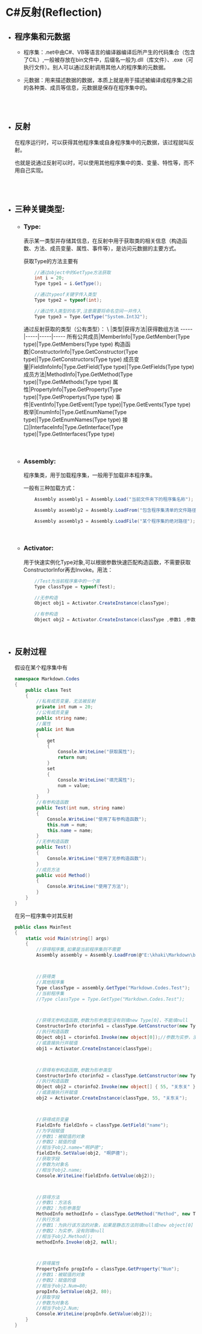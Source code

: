 # C#反射(Reflection)
* ## 程序集和元数据
  * 程序集：.net中由C#、VB等语言的编译器编译后所产生的代码集合（包含了CIL）,一般被存放在bin文件中，后缀名一般为.dll（库文件）、.exe（可执行文件）。别人可以通过反射调用其他人的程序集的元数据。
  * 元数据：用来描述数据的数据，本质上就是用于描述被编译成程序集之前的各种类、成员等信息，元数据是保存在程序集中的。

    </br>
    </br>

* ## 反射
  在程序运行时，可以获得其他程序集或自身程序集中的元数据，该过程就叫反射。

  也就是说通过反射可以时，可以使用其他程序集中的类、变量、特性等，而不用自己实现。

    </br>
    </br>

* ## 三种关键类型:
  * ### Type:
    表示某一类型并存储其信息，在反射中用于获取类的相关信息（构造函数、方法、成员变量、属性、事件等），是访问元数据的主要方式。

    获取Type的方法主要有
    ```C#
        //通过object中的GetType方法获取
        int i = 20;
        Type type1 = i.GetType();

        //通过typeof关键字传入类型
        Type type2 = typeof(int);

        //通过传入类型的名字,注意需要将命名空间一并传入
        Type type3 = Type.GetType("System.Int32");
    ```
    通过反射获取的类型（公有类型）：
    \ |类型|获得方法|获得数组方法
    -----|-----|-----|-----
    所有公共成员|MemberInfo|Type.GetMember(Type type)|Type.GetMembers(Type type)
    构造函数|ConstructorInfo|Type.GetConstructor(Type type)|Type.GetConstructors(Type type)
    成员变量|FieldInfoInfo|Type.GetField(Type type)|Type.GetFields(Type type)
    成员方法|MethodInfo|Type.GetMethod(Type type)|Type.GetMethods(Type type)
    属性|PropertyInfo|Type.GetProperty(Type type)|Type.GetPropertys(Type type)
    事件|EventInfo|Type.GetEvent(Type type)|Type.GetEvents(Type type)
    枚举|EnumInfo|Type.GetEnumName(Type type)|Type.GetEnumNames(Type type)
    接口|InterfaceInfo|Type.GetInterface(Type type)|Type.GetInterfaces(Type type)

    </br>

  * ### Assembly:
    程序集类，用于加载程序集，一般用于加载非本程序集。

    一般有三种加载方式：
    ```C#
        Assembly assembly1 = Assembly.Load("当前文件夹下的程序集名称");

        Assembly assembly2 = Assembly.LoadFrom("包含程序集清单的文件路径(一般是dll)");

        Assembly assembly3 = Assembly.LoadFile("某个程序集的绝对路径");
    ```

    </br>

  * ### Activator:
    用于快速实例化Type对象,可以根据参数快速匹配构造函数，不需要获取ConstructorInfor再去Invoke。用法：

    ```C#
        //Test为当前程序集中的一个类
        Type classType = typeof(Test);

        //无参构造
        Object obj1 = Activator.CreateInstance(classType);

        //有参构造
        Object obj2 = Activator.CreateInstance(classType ,参数1 ,参数2);
    ```

    </br>

* ## 反射过程

    假设在某个程序集中有

    ```C#
    namespace Markdown.Codes
    {
        public class Test
        {
            //私有成员变量，无法被反射
            private int num = 20;
            //公有成员变量
            public string name;
            //属性
            public int Num
            {
                get
                {
                    Console.WriteLine("获取属性");
                    return num;
                }
                set
                {
                    Console.WriteLine("填充属性");
                    num = value;
                }
            }
            //有参构造函数
            public Test(int num, string name)
            {
                Console.WriteLine("使用了有参构造函数");
                this.num = num;
                this.name = name;
            }
            //无参构造函数
            public Test()
            {
                Console.WriteLine("使用了无参构造函数");
            }
            //成员方法
            public void Method()
            {
                Console.WriteLine("使用了方法");
            }
        }
    }
    ```

    在另一程序集中对其反射
    ```c#
    public class MainTest
    {
        static void Main(string[] args)
        {
            //获得程序集,如果是当前程序集则不需要
            Assembly assembly = Assembly.LoadFrom(@"E:\khaki\Markdown\bin\Debug\net5.0\Markdown");



            //获得类
            //其他程序集
            Type classType = assembly.GetType("Markdown.Codes.Test");
            //当前程序集
            //Type classType = Type.GetType("Markdown.Codes.Test");



            //获得无参构造函数,参数为形参类型没有则填new Type[0]，不能填null
            ConstructorInfo ctorinfo1 = classType.GetConstructor(new Type[0]);
            //执行构造函数
            Object obj1 = ctorinfo1.Invoke(new object[0]);//参数为实参，没有填null或new object[0]
            //或直接执行并赋值
            obj1 = Activator.CreateInstance(classType);



            //获得有参构造函数,参数为形参类型
            ConstructorInfo ctorinfo2 = classType.GetConstructor(new Type[] { typeof(int), typeof(string) });
            //执行构造函数
            Object obj2 = ctorinfo2.Invoke(new object[] { 55, "关东关" });
            //或直接执行并赋值
            obj2 = Activator.CreateInstance(classType, 55, "关东关");



            //获得成员变量
            FieldInfo fieldInfo = classType.GetField("name");
            //为字段赋值
            //参数1：被赋值的对象
            //参数2：赋值的值
            //相当于obj2.name="啊萨德";
            fieldInfo.SetValue(obj2, "啊萨德");
            //获取字段
            //参数为对象名
            //相当于obj2.name;
            Console.WriteLine(fieldInfo.GetValue(obj2));



            //获得方法
            //参数1：方法名
            //参数2：为形参类型
            MethodInfo methodInfo = classType.GetMethod("Method", new Type[0]);
            //执行方法
            //参数1：为执行该方法的对象，如果是静态方法则填null或new object[0]
            //参数2：为实参，没有则填null
            //相当于obj2.Method();
            methodInfo.Invoke(obj2, null);



            //获得属性
            PropertyInfo propInfo = classType.GetProperty("Num");
            //参数1：被赋值的对象
            //参数2：赋值的值
            //相当于obj2.Num=80;
            propInfo.SetValue(obj2, 80);
            //获取字段
            //参数为对象名
            //相当于obj2.Num;
            Console.WriteLine(propInfo.GetValue(obj2));
        }
    }
    ```